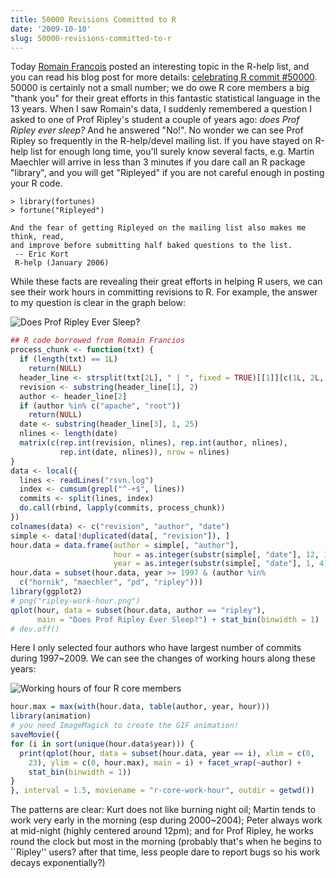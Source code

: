 ```yaml
---
title: 50000 Revisions Committed to R
date: '2009-10-10'
slug: 50000-revisions-committed-to-r
---
```


Today [Romain Francois](http://romainfrancois.blog.free.fr/) posted an interesting topic in the R-help list, and you can read his blog post for more details: [celebrating R commit #50000](http://romainfrancois.blog.free.fr/index.php?post/2009/10/09/celebrating-R-commit-50000). 50000 is certainly not a small number; we do owe R core members a big "thank you" for their great efforts in this fantastic statistical language in the 13 years. When I saw Romain's data, I suddenly remembered a question I asked to one of Prof Ripley's student a couple of years ago: _does Prof Ripley ever sleep?_ And he answered "No!". No wonder we can see Prof Ripley so frequently in the R-help/devel mailing list. If you have stayed on R-help list for enough long time, you'll surely know several facts, e.g. Martin Maechler will arrive in less than 3 minutes if you dare call an R package "library", and you will get "Ripleyed" if you are not careful enough in posting your R code.

    > library(fortunes)
    > fortune("Ripleyed")

    And the fear of getting Ripleyed on the mailing list also makes me think, read,
    and improve before submitting half baked questions to the list.
     -- Eric Kort
     R-help (January 2006)

While these facts are revealing their great efforts in helping R users, we can see their work hours in committing revisions to R. For example, the answer to my question is clear in the graph below:

![Does Prof Ripley Ever Sleep?](http://i.imgur.com/1kSb7.png)

```r 
## R code borrowed from Romain Francios
process_chunk <- function(txt) {
  if (length(txt) == 1L)
    return(NULL)
  header_line <- strsplit(txt[2L], " | ", fixed = TRUE)[[1]][c(1L, 2L, 3L)]
  revision <- substring(header_line[1], 2)
  author <- header_line[2]
  if (author %in% c("apache", "root"))
    return(NULL)
  date <- substring(header_line[3], 1, 25)
  nlines <- length(date)
  matrix(c(rep.int(revision, nlines), rep.int(author, nlines),
           rep.int(date, nlines)), nrow = nlines)
}
data <- local({
  lines <- readLines("rsvn.log")
  index <- cumsum(grepl("^-+$", lines))
  commits <- split(lines, index)
  do.call(rbind, lapply(commits, process_chunk))
})
colnames(data) <- c("revision", "author", "date")
simple <- data[!duplicated(data[, "revision"]), ]
hour.data = data.frame(author = simple[, "author"],
                       hour = as.integer(substr(simple[, "date"], 12, 13)),
                       year = as.integer(substr(simple[, "date"], 1, 4)))
hour.data = subset(hour.data, year >= 1997 & (author %in%
  c("hornik", "maechler", "pd", "ripley")))
library(ggplot2)
# png("ripley-work-hour.png")
qplot(hour, data = subset(hour.data, author == "ripley"),
      main = "Does Prof Ripley Ever Sleep?") + stat_bin(binwidth = 1)
# dev.off()
```

Here I only selected four authors who have largest number of commits during 1997~2009. We can see the changes of working hours along these years:

![Working hours of four R core members](http://i.imgur.com/Q2KJi.gif)

```r 
hour.max = max(with(hour.data, table(author, year, hour)))
library(animation)
# you need ImageMagick to create the GIF animation!
saveMovie({
for (i in sort(unique(hour.data$year))) {
  print(qplot(hour, data = subset(hour.data, year == i), xlim = c(0,
    23), ylim = c(0, hour.max), main = i) + facet_wrap(~author) +
    stat_bin(binwidth = 1))
}
}, interval = 1.5, moviename = "r-core-work-hour", outdir = getwd())
```

The patterns are clear: Kurt does not like burning night oil; Martin tends to work very early in the morning (esp during 2000~2004); Peter always work at mid-night (highly centered around 12pm); and for Prof Ripley, he works round the clock but most in the morning (probably that's when he begins to ``Ripley'' users? after that time, less people dare to report bugs so his work decays exponentially?)
